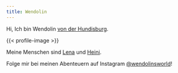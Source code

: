 ```yaml
---
title: Wendolin
---
```


Hi, Ich bin Wendolin [von der Hundisburg](https://von-der-hundisburg.de).

{{< profile-image >}}

Meine Menschen sind [Lena](https://lena.merker.id) und [Heini](https://heinrich.merker.id/de/).

Folge mir bei meinen Abenteuern auf Instagram [@wendolinsworld](https://instagram.com/wendolinsworld/)!
